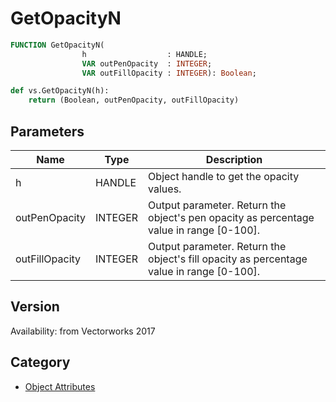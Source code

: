 # GetOpacityN

```pascal
FUNCTION GetOpacityN(
				h                  : HANDLE;
				VAR outPenOpacity  : INTEGER;
				VAR outFillOpacity : INTEGER): Boolean;
```

```python
def vs.GetOpacityN(h):
    return (Boolean, outPenOpacity, outFillOpacity)
```

## Parameters
|Name|Type|Description|
|---|---|---|
|h|HANDLE|Object handle to get the opacity values.|
|outPenOpacity|INTEGER|Output parameter. Return the object's pen opacity as percentage value in range [0-100].|
|outFillOpacity|INTEGER|Output parameter. Return the object's fill opacity as percentage value in range [0-100].|

## Version
Availability: from Vectorworks 2017

## Category
* [Object Attributes](../Categories/Object%20Attributes.md)
